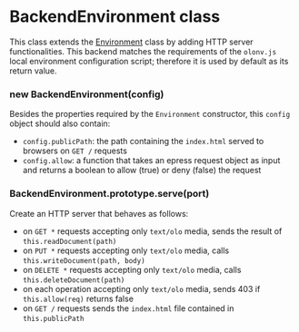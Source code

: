 # BackendEnvironment class
This class extends the [Environment](./environment.md) class by adding
HTTP server functionalities.
This backend matches the requirements of the `olonv.js` local environment
configuration script; therefore it is used by default as its return value.
  
### new BackendEnvironment(config)
Besides the properties required by the `Environment` constructor, this
`config` object should also contain:
- `config.publicPath`: the path containing the `index.html` served to browsers on `GET /` requests
- `config.allow`: a function that takes an epress request object as input and returns 
  a boolean to allow (true) or deny (false) the request
  
### BackendEnvironment.prototype.serve(port)
Create an HTTP server that behaves as follows:
- on `GET *` requests accepting only `text/olo` media, sends the result of `this.readDocument(path)`
- on `PUT *` requests accepting only `text/olo` media, calls `this.writeDocument(path, body)`
- on `DELETE *` requests accepting only `text/olo` media, calls `this.deleteDocument(path)`
- on each operation accepting only `text/olo` media, sends 403 if `this.allow(req)` returns false
- on `GET /` requests sends the `index.html` file contained in `this.publicPath`
  

